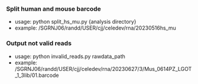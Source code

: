 ### Split human and mouse barcode
- usage: python split_hs_mu.py {analysis directory}
- example: /SGRNJ06/randd/USER/cjj/celedev/rna/20230516hs_mu

### Output not valid reads
- usage: python invalid_reads.py rawdata_path
- example: /SGRNJ06/randd/USER/cjj/celedev/rna/20230627/3/Mus_0614PZ_LGOT_1_3lib/01.barcode